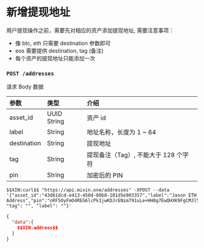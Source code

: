 # 新增提现地址

用户提现操作之前，需要先对相应的资产添加提现地址, 需要注意事项：

- 像 btc, eth 只需要 destination 参数即可
- eos 需要提供 destination, tag (备注)
- 每个资产的提现地址只能添加一次

### `POST /addresses` 

请求 Body 数据

| 参数 | 类型 | 介绍 |
| :----- | :---- | :---- |
| asset_id | UUID String | 资产 id |
| label | String | 地址名称，长度为 1 ~ 64 |
| destination | String | 提现地址 |
| tag | String | 提现备注（Tag）, 不能大于 128 个字符|
| pin | String | 加密后的 PIN |

```
$$XIN:curl$$ "https://api.mixin.one/addresses" -XPOST --data '{"asset_id":"43d61dcd-e413-450d-80b8-101d5e903357","label":"Jason ETH Address","pin":"nRF5OyFmO4REG6lcPk1jwKDJrENim791uLe+HH0g7EwQHXK9FgCMJl5RDKbeCNDW","destination":"0x86fa049857e0209aa7d9e616f7eb3b3b78ecfdb0", "tag": "", "label": ""}'
```

```json
{
  "data":{
    $$XIN:address$$
  }
}
```
